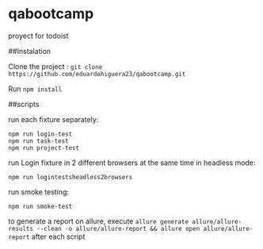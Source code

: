 # qabootcamp
proyect for todoist

##Instalation

Clone the project : `git clone https://github.com/eduardohiguera23/qabootcamp.git`

Run `npm install`

##scripts

run each fixture separately:
```
npm run login-test
npm run task-test
npm run project-test
```
run Login fixture in 2 different browsers at the same time in headless mode:
```
npm run logintestsheadless2browsers
```
run smoke testing:
```
npm run smoke-test
```

to generate a report on allure, execute `allure generate allure/allure-results --clean -o allure/allure-report && allure open allure/allure-report` after each script

